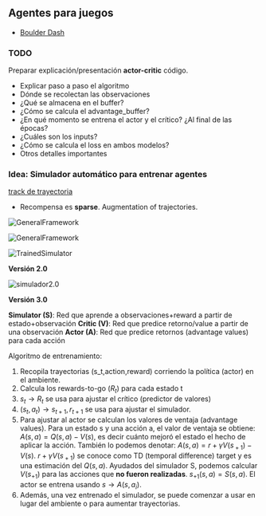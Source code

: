 ## Agentes para juegos

- [Boulder Dash](https://www.boulder-dash.com/boulder-dash-online-game/)

### TODO

Preparar explicación/presentación **actor-critic** código.
  -  Explicar paso a paso el algoritmo
  - Dónde se recolectan las observaciones
  - ¿Qué se almacena en el buffer?
  - ¿Cómo se calcula el advantage_buffer?
  - ¿En qué momento se entrena el actor y el crítico? ¿Al final de las épocas?
  - ¿Cuáles son los inputs?
  - ¿Cómo se calcula el loss en ambos modelos?
  - Otros detalles importantes


### Idea: Simulador automático para entrenar agentes

[track de trayectoria](https://github.com/deepankarkotnala/Object-trajectory-tracking-OpenCV)

- Recompensa es **sparse**. Augmentation of trajectories.

![GeneralFramework](https://i.imgur.com/byclaVc.png)

![GeneralFramework](https://i.imgur.com/YVsLgZf.png)

![TrainedSimulator](https://i.imgur.com/LLd7NTS.png)

**Versión 2.0**

![simulador2.0](https://i.imgur.com/N9IUB0m.png)


**Versión 3.0**

**Simulator (S)**: Red que aprende a observaciones+reward a partir de estado+observación
**Critic (V)**: Red que predice retorno/value a partir de una observación
**Actor (A)**: Red que predice retornos (advantage values) para cada acción

Algoritmo de entrenamiento:

1. Recopila trayectorias (s_t,action,reward) corriendo la política (actor) en el ambiente.
2. Calcula los rewards-to-go ($R_t$) para cada estado t
3. $s_t \rightarrow R_{t}$ se usa para ajustar el crítico (predictor de valores)
4. $(s_t, a_t) \rightarrow s_{t+1},r_{t+1}$ se usa para ajustar el simulador.
5. Para ajustar al actor se calculan los valores de ventaja (advantage values). Para un estado s y una acción a, el valor de ventaja se obtiene:
$A(s,a)  = Q(s,a) - V(s)$, es decir cuánto mejoró el estado el hecho de aplicar la acción.
También lo podemos denotar: $A(s,a)=r+\gamma V(s_{​+1} )−V(s)$.
$r+\gamma V(s_{​+1})$ se conoce como TD (temporal difference) target y es una estimación del $Q(s,a)$.
Ayudados del simulador S, podemos calcular $V(s_{+1})$ para las acciones que **no fueron realizadas**. $s_{+1}(s,a) =S(s,a)$.
El actor se entrena usando $s \rightarrow A(s,a_i)$.
6. Además, una vez entrenado el simulador, se puede comenzar a usar en lugar del ambiente o para aumentar trayectorias.
 
<!--stackedit_data:
eyJoaXN0b3J5IjpbMTUyNzI1NDgyMCwxMDAxMTE2OTU1LC01Mz
MxNTk5MTAsMTAxNzQ1MjMxLC0xNDIyNDY2MTIwLDEyODQ3MjI4
NjYsLTgzMTU3NDEyMiwtNDQ4Njg4MjkwLDIwNzA2Njg1MTEsLT
cwNTQ2MzgzLDE2NjYxNDk0ODldfQ==
-->